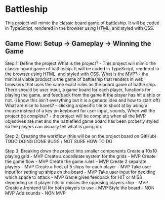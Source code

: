 # Battleship
This project will mimic the classic board game of battleship. It will be coded in TypeScript, rendered in the browser using HTML, and styled with CSS.
## Game Flow: Setup → Gameplay → Winning the Game

Step 1: Define the project
What is the project? - This project will mimic the classic board game of battleship. It will be coded in TypeScript, rendered in the browser using HTML, and styled with CSS.
What is the MVP? - the minimal viable product is the game of battleship that renders in web browsers that uses the same exact rules as the board game of battle ship. There should be user input, a game board for each player, functions for playing the game, and feedback from the game if the player has hit a ship or not. (i know this isin’t everything but it is a general idea and how to start off)
What are nice to haves? - clicking a specific tile to shoot at by using a mouse instead of a key on keyboard for user input, sounds, 
When will the project be complete? - the project will be complete when all the MVP objectives are met and the battlefield game board has been properly styled so the players can visually tell what is going on.

Step 2: Creating the workflow (this will be on the project board on GitHub)
TODO
DOING
DONE
BUGS / NOT SURE HOW TO DO

Step 3: Breaking down the project into smaller components
Create a 10x10 playing grid - MVP
Create a coordinate system for the grids - MVP
Create the game flow - MVP
Create the game rules - MVP
Create 2 separate players - MVP
Create a fleet of 5 ships for each player - MVP
Take user input for setting up ships on the board - MVP
Take user input for deciding which space to attack - MVP
Game gives feedback for HIT or MISS depending on if player hits or misses the opposing players ship - MVP
Create a frontend UI for both players to use - MVP
Style the board - NON MVP
Add sounds - NON MVP
